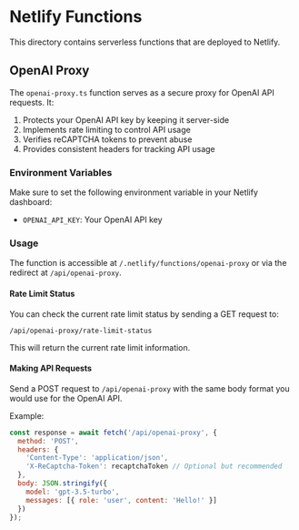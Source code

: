 # Netlify Functions

This directory contains serverless functions that are deployed to Netlify.

## OpenAI Proxy

The `openai-proxy.ts` function serves as a secure proxy for OpenAI API requests. It:

1. Protects your OpenAI API key by keeping it server-side
2. Implements rate limiting to control API usage
3. Verifies reCAPTCHA tokens to prevent abuse
4. Provides consistent headers for tracking API usage

### Environment Variables

Make sure to set the following environment variable in your Netlify dashboard:

- `OPENAI_API_KEY`: Your OpenAI API key

### Usage

The function is accessible at `/.netlify/functions/openai-proxy` or via the redirect at `/api/openai-proxy`.

#### Rate Limit Status

You can check the current rate limit status by sending a GET request to:

```
/api/openai-proxy/rate-limit-status
```

This will return the current rate limit information.

#### Making API Requests

Send a POST request to `/api/openai-proxy` with the same body format you would use for the OpenAI API.

Example:

```javascript
const response = await fetch('/api/openai-proxy', {
  method: 'POST',
  headers: {
    'Content-Type': 'application/json',
    'X-ReCaptcha-Token': recaptchaToken // Optional but recommended
  },
  body: JSON.stringify({
    model: 'gpt-3.5-turbo',
    messages: [{ role: 'user', content: 'Hello!' }]
  })
});